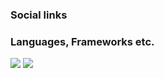 <!--
**Beetz-Zero/Beetz-Zero** is a ✨ _special_ ✨ repository because its `README.md` (this file) appears on your GitHub profile.

Here are some ideas to get you started:

- 🔭 I’m currently working on ...
- 🌱 I’m currently learning ...
- 👯 I’m looking to collaborate on ...
- 🤔 I’m looking for help with ...
- 💬 Ask me about ...
- 📫 How to reach me: ...
- 😄 Pronouns: ...
- ⚡ Fun fact: ...
-->

### Social links



### Languages, Frameworks etc.

<img src="https://img.shields.io/badge/C++-black?style=for-the-badge&logo=cplusplus&logoColor=white"/> <img src="https://img.shields.io/badge/Python-blue?style=for-the-badge&logo=python&logoColor=ffeb14"/>







